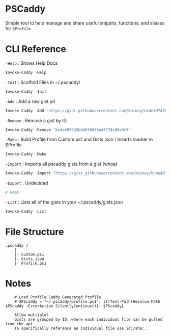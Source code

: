 # PSCaddy

Simple tool to help manage and share useful snippits, functions, and aliases for `$Profile`

# CLI Reference

`-Help` : Shows Help Docs

```powershell
Invoke-Caddy -Help
```

`-Init` : Scaffold Files in ~/.pscaddy/

```powershell
Invoke-Caddy -Init
```

`-Add` : Add a raw gist url

```powershell
Invoke-Caddy -Add "https://gist.githubusercontent.com/Xainey/bc4e497435b440f6699a4f778c89a0c5/raw/cfbd2f458bbec19ba62e7b721bb0cf092e5f9a68/touch.ps1"
```

`-Remove` : Remove a gist by ID

```powershell
Invoke-Caddy -Remove "bc4e497435b440f6699a4f778c89a0c5"
```

`-Make` : Build Profile from Custom.ps1 and Gists.json / Inserts marker in $Profile

```powershell
Invoke-Caddy -Make
```

`-Import` : Imports all pscaddy gists from a gist (whoa)

```powershell
Invoke-Caddy -Import "https://gist.githubusercontent.com/Xainey/bc4e497435b440f6699a4f778c89a0c5/raw/cfbd2f458bbec19ba62e7b721bb0cf092e5f9a68/pscaddy.json"
```

`-Export` : Undecided

```powershell
# Hmmm
```

`-List` : Lists all of the gists in your ~/.pscaddy/gists.json

```powershell
Invoke-Caddy -List
```

# File Structure

```
.pscaddy /
    |
    |- Custom.ps1
    |- Gists.json
    |- Profile.ps1

```

# Notes

```
    # Load Profile Caddy Generated Profile
    # $PScaddy = "~/.pscaddy/profile.ps1"; if(Test-Path(Resolve-Path $PScaddy -ErrorAction SilentlyContinue)){. $PScaddy}

    Allow multiple?
    Gists are grouped by ID, where each individual file can be pulled from the api.
    To specifically reference an individual file use id:/sha:.
```